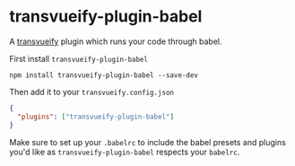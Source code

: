 # transvueify-plugin-babel

A [transvueify](https://github.com/trescenzi/transvueify) plugin which runs your
code through babel.

First install `transvueify-plugin-babel`

`npm install transvueify-plugin-babel --save-dev`

Then add it to your `transvueify.config.json`

```json
{
  "plugins": ["transvueify-plugin-babel"]
}
```

Make sure to set up your `.babelrc` to include the babel presets and plugins you'd like
as `transvueify-plugin-babel` respects your `babelrc`.
